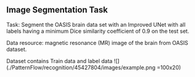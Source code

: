 ## Image Segmentation Task
Task: Segment the OASIS brain data set with an Improved UNet with all labels having a minimum Dice
similarity coefficient of 0.9 on the test set.

Data resource: magnetic resonance (MR) image of the brain from OASIS dataset.

Dataset contains Train data and label data
![](./PatternFlow/recognition/45427804/images/example.png =100x20)